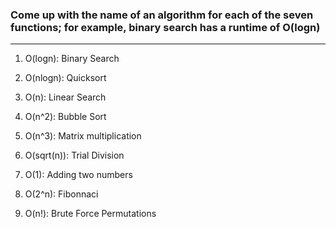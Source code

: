 ### Come up with the name of an algorithm for each of the seven functions; for  example, binary search has a runtime of O(logn) 

---

1. O(logn): Binary Search 

2. O(nlogn): Quicksort 

3. O(n): Linear Search 

4. O(n^2): Bubble Sort 

5. O(n^3): Matrix multiplication 

6. O(sqrt(n)): Trial Division

7. O(1): Adding two numbers

8. O(2^n): Fibonnaci

9. O(n!): Brute Force Permutations 